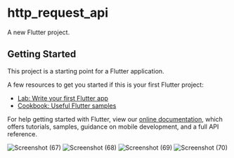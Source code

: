 # http_request_api

A new Flutter project.

## Getting Started

This project is a starting point for a Flutter application.

A few resources to get you started if this is your first Flutter project:

- [Lab: Write your first Flutter app](https://flutter.dev/docs/get-started/codelab)
- [Cookbook: Useful Flutter samples](https://flutter.dev/docs/cookbook)

For help getting started with Flutter, view our
[online documentation](https://flutter.dev/docs), which offers tutorials,
samples, guidance on mobile development, and a full API reference.

![Screenshot (67)](https://user-images.githubusercontent.com/89899666/165597574-e756a6a0-0477-4eff-9462-6a99c17265aa.png)
![Screenshot (68)](https://user-images.githubusercontent.com/89899666/165597591-b72adb77-d61e-4e98-a660-7b0d9ec75313.png)
![Screenshot (69)](https://user-images.githubusercontent.com/89899666/165597594-cb7f0a6e-fbdc-4b6a-82c6-63f6a3aa8b81.png)
![Screenshot (70)](https://user-images.githubusercontent.com/89899666/165597600-72ab47c2-121b-42ee-b2e7-f358e738e755.png)
